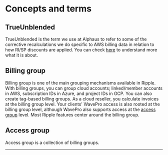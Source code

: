 # Concepts and terms

## TrueUnblended

TrueUnblended is the term we use at Alphaus to refer to some of the corrective recalculations we do specific to AWS billing data in relation to how RI/SP discounts are applied. You can check [here](https://alphauslabs.github.io/docs/trueunblended/) to understand more what it is about.

## Billing group

Billing group is one of the main grouping mechanisms available in Ripple. With billing groups, you can group cloud accounts; linked/member accounts in AWS, subscription IDs in Azure, and project IDs in GCP. You can also create tag-based billing groups. As a cloud reseller, you calculate invoices at the billing group level. Your clients' WavePro access is also rooted at the billing group level, although WavePro also supports access at the [access group](#access-group) level. Most Ripple features center around the billing group.

## Access group

Access group is a collection of billing groups.

---
